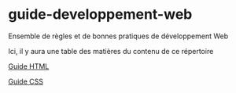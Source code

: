 # guide-developpement-web
Ensemble de règles et de bonnes pratiques de développement Web

Ici, il y aura une table des matières du contenu de ce répertoire

[Guide HTML](guide-html.md)

[Guide CSS](guide-css.md)


